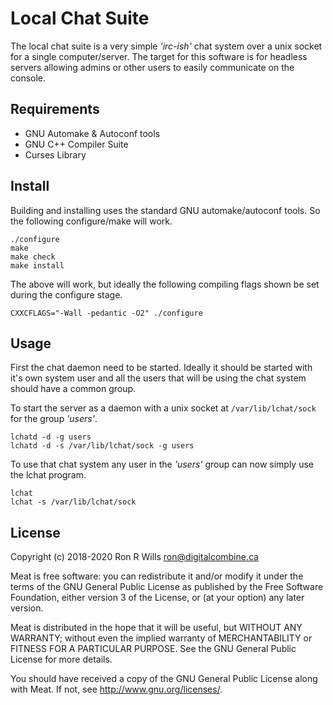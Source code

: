 # Local Chat Suite

The local chat suite is a very simple *'irc-ish'* chat system over a unix socket
for a single computer/server. The target for this software is for headless
servers allowing admins or other users to easily communicate on the console.

## Requirements

* GNU Automake & Autoconf tools
* GNU C++ Compiler Suite
* Curses Library

## Install

Building and installing uses the standard GNU automake/autoconf tools. So the
following configure/make will work.

```shell
./configure
make
make check
make install
```

The above will work, but ideally the following compiling flags shown be set
during the configure stage.

```shell
CXXCFLAGS="-Wall -pedantic -O2" ./configure
```

## Usage

First the chat daemon need to be started. Ideally it should be started with it's
own system user and all the users that will be using the chat system should have
a common group.

To start the server as a daemon with a unix socket at `/var/lib/lchat/sock` for
the group *'users'*.

```shell
lchatd -d -g users
lchatd -d -s /var/lib/lchat/sock -g users
```

To use that chat system any user in the *'users'* group can now simply use the
lchat program.

```shell
lchat
lchat -s /var/lib/lchat/sock
```

## License

Copyright (c) 2018-2020 Ron R Wills <ron@digitalcombine.ca>

Meat is free software: you can redistribute it and/or modify
it under the terms of the GNU General Public License as published by
the Free Software Foundation, either version 3 of the License, or
(at your option) any later version.

Meat is distributed in the hope that it will be useful,
but WITHOUT ANY WARRANTY; without even the implied warranty of
MERCHANTABILITY or FITNESS FOR A PARTICULAR PURPOSE.  See the
GNU General Public License for more details.

You should have received a copy of the GNU General Public License
along with Meat.  If not, see <http://www.gnu.org/licenses/>.
